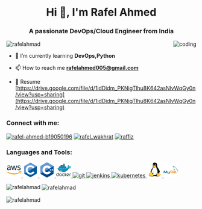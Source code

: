 <h1 align="center">Hi 👋, I'm Rafel Ahmed</h1>
<h3 align="center">A passionate DevOps/Cloud Engineer from India</h3>

<img align="right" alt="coding" weight="400" src="https://media1.giphy.com/media/RbDKaczqWovIugyJmW/giphy.gif?cid=ecf05e47z2z6gl6hz4envcnpn03r28vg2jwsykagtvbu58ym&rid=giphy.gif&ct=g">

<p align="left"> <img src="https://komarev.com/ghpvc/?username=rafelahmad&label=Profile%20views&color=0e75b6&style=flat" alt="rafelahmad" /> </p>

- 🌱 I’m currently learning **DevOps,Python**

- 📫 How to reach me **rafelahmed005@gmail.com**

- 📄 Resume [https://drive.google.com/file/d/1idDidm_PKNigTlhu8K642asNlvWqGy0n/view?usp=sharing](https://drive.google.com/file/d/1idDidm_PKNigTlhu8K642asNlvWqGy0n/view?usp=sharing)

<h3 align="left">Connect with me:</h3>
<p align="left">
<a href="https://linkedin.com/in/rafel-ahmed-b19050196" target="blank"><img align="center" src="https://raw.githubusercontent.com/rahuldkjain/github-profile-readme-generator/master/src/images/icons/Social/linked-in-alt.svg" alt="rafel-ahmed-b19050196" height="30" width="40" /></a>
<a href="https://instagram.com/rafel_wakhrat" target="blank"><img align="center" src="https://raw.githubusercontent.com/rahuldkjain/github-profile-readme-generator/master/src/images/icons/Social/instagram.svg" alt="rafel_wakhrat" height="30" width="40" /></a>
<a href="https://www.youtube.com/c/RAFFIZ" target="blank"><img align="center" src="https://raw.githubusercontent.com/rahuldkjain/github-profile-readme-generator/master/src/images/icons/Social/youtube.svg" alt="raffiz" height="30" width="40" /></a>
</p>

<h3 align="left">Languages and Tools:</h3>
<p align="left"> <a href="https://aws.amazon.com" target="_blank" rel="noreferrer"> <img src="https://raw.githubusercontent.com/devicons/devicon/master/icons/amazonwebservices/amazonwebservices-original-wordmark.svg" alt="aws" width="40" height="40"/> </a> <a href="https://www.cprogramming.com/" target="_blank" rel="noreferrer"> <img src="https://raw.githubusercontent.com/devicons/devicon/master/icons/c/c-original.svg" alt="c" width="40" height="40"/> </a> <a href="https://www.w3schools.com/cpp/" target="_blank" rel="noreferrer"> <img src="https://raw.githubusercontent.com/devicons/devicon/master/icons/cplusplus/cplusplus-original.svg" alt="cplusplus" width="40" height="40"/> </a> <a href="https://www.docker.com/" target="_blank" rel="noreferrer"> <img src="https://raw.githubusercontent.com/devicons/devicon/master/icons/docker/docker-original-wordmark.svg" alt="docker" width="40" height="40"/> </a> <a href="https://git-scm.com/" target="_blank" rel="noreferrer"> <img src="https://www.vectorlogo.zone/logos/git-scm/git-scm-icon.svg" alt="git" width="40" height="40"/> </a> <a href="https://www.jenkins.io" target="_blank" rel="noreferrer"> <img src="https://www.vectorlogo.zone/logos/jenkins/jenkins-icon.svg" alt="jenkins" width="40" height="40"/> </a> <a href="https://kubernetes.io" target="_blank" rel="noreferrer"> <img src="https://www.vectorlogo.zone/logos/kubernetes/kubernetes-icon.svg" alt="kubernetes" width="40" height="40"/> </a> <a href="https://www.linux.org/" target="_blank" rel="noreferrer"> <img src="https://raw.githubusercontent.com/devicons/devicon/master/icons/linux/linux-original.svg" alt="linux" width="40" height="40"/> </a> <a href="https://www.mysql.com/" target="_blank" rel="noreferrer"> <img src="https://raw.githubusercontent.com/devicons/devicon/master/icons/mysql/mysql-original-wordmark.svg" alt="mysql" width="40" height="40"/> </a> </p>

<p><img align="left" src="https://github-readme-stats.vercel.app/api/top-langs?username=rafelahmad&show_icons=true&locale=en&layout=compact" alt="rafelahmad" /></p>

<p>&nbsp;<img align="center" src="https://github-readme-stats.vercel.app/api?username=rafelahmad&show_icons=true&locale=en" alt="rafelahmad" /></p>

<p><img align="center" src="https://github-readme-streak-stats.herokuapp.com/?user=rafelahmad&" alt="rafelahmad" /></p>
